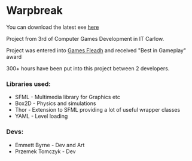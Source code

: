 # Warpbreak

You can download the latest exe [here](https://github.com/PrzemekTomczyk/warpbreak/releases/download/v1.0/WarpbreakStatic.zip)

Project from 3rd of Computer Games Development in IT Carlow.

Project was entered into [Games Fleadh](https://gamesfleadh.ie/) and received "Best in Gameplay" award

300+ hours have been put into this project between 2 developers.

### Libraries used:
  - SFML - Multimedia library for Graphics etc
  - Box2D - Physics and simulations
  - Thor - Extension to SFML providing a lot of useful wrapper classes
  - YAML - Level loading
  
### Devs:
- Emmett Byrne - Dev and Art
- Przemek Tomczyk - Dev
